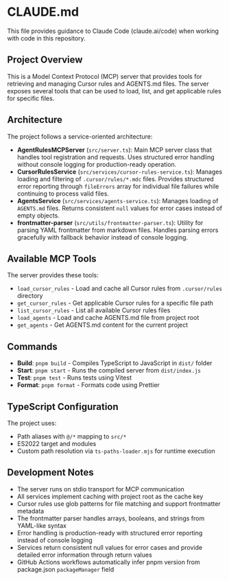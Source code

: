 # CLAUDE.md

This file provides guidance to Claude Code (claude.ai/code) when working with code in this repository.

## Project Overview

This is a Model Context Protocol (MCP) server that provides tools for retrieving and managing Cursor rules and AGENTS.md files. The server exposes several tools that can be used to load, list, and get applicable rules for specific files.

## Architecture

The project follows a service-oriented architecture:

- **AgentRulesMCPServer** (`src/server.ts`): Main MCP server class that handles tool registration and requests. Uses structured error handling without console logging for production-ready operation.
- **CursorRulesService** (`src/services/cursor-rules-service.ts`): Manages loading and filtering of `.cursor/rules/*.mdc` files. Provides structured error reporting through `fileErrors` array for individual file failures while continuing to process valid files.
- **AgentsService** (`src/services/agents-service.ts`): Manages loading of `AGENTS.md` files. Returns consistent `null` values for error cases instead of empty objects.
- **frontmatter-parser** (`src/utils/frontmatter-parser.ts`): Utility for parsing YAML frontmatter from markdown files. Handles parsing errors gracefully with fallback behavior instead of console logging.

## Available MCP Tools

The server provides these tools:

- `load_cursor_rules` - Load and cache all Cursor rules from `.cursor/rules` directory
- `get_cursor_rules` - Get applicable Cursor rules for a specific file path
- `list_cursor_rules` - List all available Cursor rules files
- `load_agents` - Load and cache AGENTS.md file from project root
- `get_agents` - Get AGENTS.md content for the current project

## Commands

- **Build**: `pnpm build` - Compiles TypeScript to JavaScript in `dist/` folder
- **Start**: `pnpm start` - Runs the compiled server from `dist/index.js`
- **Test**: `pnpm test` - Runs tests using Vitest
- **Format**: `pnpm format` - Formats code using Prettier

## TypeScript Configuration

The project uses:

- Path aliases with `@/*` mapping to `src/*`
- ES2022 target and modules
- Custom path resolution via `ts-paths-loader.mjs` for runtime execution

## Development Notes

- The server runs on stdio transport for MCP communication
- All services implement caching with project root as the cache key
- Cursor rules use glob patterns for file matching and support frontmatter metadata
- The frontmatter parser handles arrays, booleans, and strings from YAML-like syntax
- Error handling is production-ready with structured error reporting instead of console logging
- Services return consistent null values for error cases and provide detailed error information through return values
- GitHub Actions workflows automatically infer pnpm version from package.json `packageManager` field
